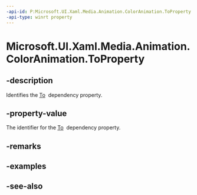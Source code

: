 ```yaml
---
-api-id: P:Microsoft.UI.Xaml.Media.Animation.ColorAnimation.ToProperty
-api-type: winrt property
---
```


<!-- Property syntax
public Windows.UI.Xaml.DependencyProperty ToProperty { get; }
-->

# Microsoft.UI.Xaml.Media.Animation.ColorAnimation.ToProperty

## -description
Identifies the [To](coloranimation_to.md)  dependency property.

## -property-value
The identifier for the [To](coloranimation_to.md)  dependency property.

## -remarks

## -examples

## -see-also
